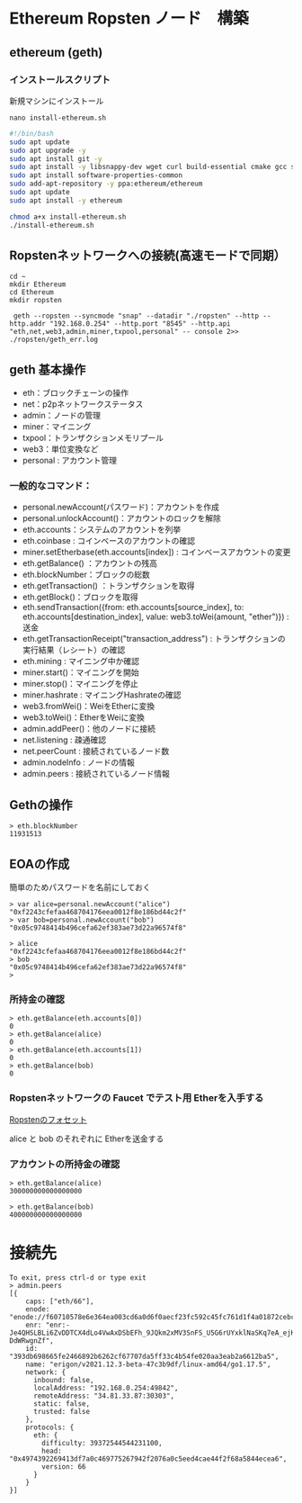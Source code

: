 # Ethereum Ropsten ノード　構築


## ethereum (geth)

### インストールスクリプト

新規マシンにインストール

```
nano install-ethereum.sh
```

```bash
#!/bin/bash
sudo apt update
sudo apt upgrade -y
sudo apt install git -y
sudo apt install -y libsnappy-dev wget curl build-essential cmake gcc sqlite3
sudo apt install software-properties-common
sudo add-apt-repository -y ppa:ethereum/ethereum
sudo apt update
sudo apt install -y ethereum
```

```bash
chmod a+x install-ethereum.sh
./install-ethereum.sh
```

## Ropstenネットワークへの接続(高速モードで同期）

```
cd ~
mkdir Ethereum
cd Ethereum
mkdir ropsten

 geth --ropsten --syncmode "snap" --datadir "./ropsten" --http --http.addr "192.168.0.254" --http.port "8545" --http.api "eth,net,web3,admin,miner,txpool,personal" -- console 2>> ./ropsten/geth_err.log
```

## geth 基本操作

* eth：ブロックチェーンの操作
* net：p2pネットワークステータス
* admin：ノードの管理
* miner：マイニング
* txpool：トランザクションメモリプール
* web3：単位変換など
* personal : アカウント管理

### 一般的なコマンド：

* personal.newAccount(パスワード)：アカウントを作成
* personal.unlockAccount()：アカウントのロックを解除
* eth.accounts：システムのアカウントを列挙
* eth.coinbase : コインベースのアカウントの確認
* miner.setEtherbase(eth.accounts[index]) : コインベースアカウントの変更
* eth.getBalance() ：アカウントの残高
* eth.blockNumber：ブロックの総数
* eth.getTransaction() ：トランザクションを取得
* eth.getBlock()：ブロックを取得
* eth.sendTransaction({from: eth.accounts[source_index], to: eth.accounts[destination_index], value: web3.toWei(amount, "ether")}) : 送金
* eth.getTransactionReceipt("transaction_address") : トランザクションの実行結果（レシート）の確認
* eth.mining : マイニング中か確認
* miner.start()：マイニングを開始
* miner.stop()：マイニングを停止
* miner.hashrate : マイニングHashrateの確認
* web3.fromWei()：WeiをEtherに変換
* web3.toWei()：EtherをWeiに変換
* admin.addPeer()：他のノードに接続
* net.listening : 疎通確認
* net.peerCount : 接続されているノード数
* admin.nodeInfo : ノードの情報
* admin.peers : 接続されているノード情報


## Gethの操作

```
> eth.blockNumber
11931513
```

## EOAの作成

簡単のためパスワードを名前にしておく

```
> var alice=personal.newAccount("alice")
"0xf2243cfefaa468704176eea0012f8e186bd44c2f"
> var bob=personal.newAccount("bob")
"0x05c9748414b496cefa62ef383ae73d22a96574f8"

> alice
"0xf2243cfefaa468704176eea0012f8e186bd44c2f"
> bob
"0x05c9748414b496cefa62ef383ae73d22a96574f8"
> 
```

### 所持金の確認

```
> eth.getBalance(eth.accounts[0])
0
> eth.getBalance(alice)
0
> eth.getBalance(eth.accounts[1])
0
> eth.getBalance(bob)
0
```

### Ropstenネットワークの Faucet でテスト用 Etherを入手する

[Ropstenのフォセット](https://faucet.ropsten.be)

alice と bob のそれぞれに Etherを送金する

### アカウントの所持金の確認

```
> eth.getBalance(alice)
300000000000000000

> eth.getBalance(bob)
400000000000000000

```

# 接続先

```
To exit, press ctrl-d or type exit
> admin.peers
[{
    caps: ["eth/66"],
    enode: "enode://f60710578e6e364ea003cd6a0d6f0aecf23fc592c45fc761d1f4a01872cebc8adee220260dde64634b39d440bcf78b383e59a80fe05506a0959aa210b5136e1b@34.81.33.87:30303",
    enr: "enr:-Je4QHSLBLi6ZvDDTCX4dLo4VwAxDSbEFh_9JQkm2xMV3SnFS_U5G6rUYxklNaSKq7eA_ejKzgwPo3XD1z2eH7n4IPAHg2V0aMfGhHEZtrOAgmlkgnY0gmlwhCJRIVeJc2VjcDI1NmsxoQP2BxBXjm42TqADzWoNbwrs8j_FksRfx2HR9KAYcs68ioN0Y3CCdl-DdWRwgnZf",
    id: "393db698665fe2466892b6262cf67707da5ff33c4b54fe020aa3eab2a6612ba5",
    name: "erigon/v2021.12.3-beta-47c3b9df/linux-amd64/go1.17.5",
    network: {
      inbound: false,
      localAddress: "192.168.0.254:49842",
      remoteAddress: "34.81.33.87:30303",
      static: false,
      trusted: false
    },
    protocols: {
      eth: {
        difficulty: 39372544544231100,
        head: "0x4974392269413df7a0c469775267942f2076a0c5eed4cae44f2f68a5844ecea6",
        version: 66
      }
    }
}]
```

